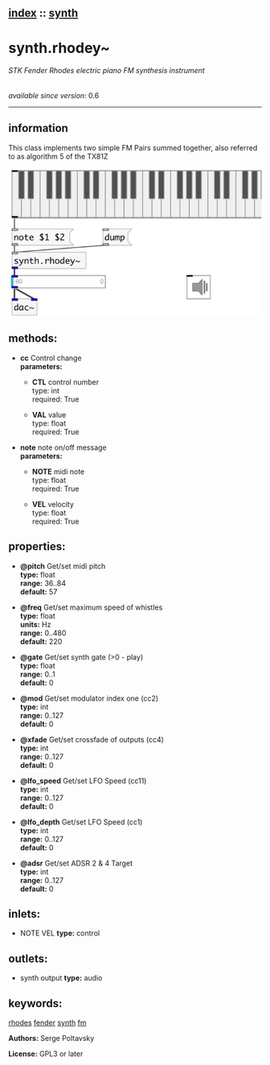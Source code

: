 [index](index.html) :: [synth](category_synth.html)
---

# synth.rhodey~

###### STK Fender Rhodes electric piano FM synthesis instrument

*available since version:* 0.6

---


## information
This class implements two simple FM Pairs summed together, also referred to as
            algorithm 5 of the TX81Z



[![example](../examples/img/synth.rhodey~.jpg)](../examples/pd/synth.rhodey~.pd)





## methods:

* **cc**
Control change<br>
  __parameters:__
  - **CTL** control number<br>
    type: int <br>
    required: True <br>

  - **VAL** value<br>
    type: float <br>
    required: True <br>

* **note**
note on/off message<br>
  __parameters:__
  - **NOTE** midi note<br>
    type: float <br>
    required: True <br>

  - **VEL** velocity<br>
    type: float <br>
    required: True <br>




## properties:

* **@pitch** 
Get/set midi pitch<br>
__type:__ float<br>
__range:__ 36..84<br>
__default:__ 57<br>

* **@freq** 
Get/set maximum speed of whistles<br>
__type:__ float<br>
__units:__ Hz<br>
__range:__ 0..480<br>
__default:__ 220<br>

* **@gate** 
Get/set synth gate (&gt;0 - play)<br>
__type:__ float<br>
__range:__ 0..1<br>
__default:__ 0<br>

* **@mod** 
Get/set modulator index one (cc2)<br>
__type:__ int<br>
__range:__ 0..127<br>
__default:__ 0<br>

* **@xfade** 
Get/set crossfade of outputs (cc4)<br>
__type:__ int<br>
__range:__ 0..127<br>
__default:__ 0<br>

* **@lfo_speed** 
Get/set LFO Speed (cc11)<br>
__type:__ int<br>
__range:__ 0..127<br>
__default:__ 0<br>

* **@lfo_depth** 
Get/set LFO Speed (cc1)<br>
__type:__ int<br>
__range:__ 0..127<br>
__default:__ 0<br>

* **@adsr** 
Get/set ADSR 2 &amp; 4 Target<br>
__type:__ int<br>
__range:__ 0..127<br>
__default:__ 0<br>



## inlets:

* NOTE VEL 
__type:__ control<br>



## outlets:

* synth output
__type:__ audio<br>



## keywords:

[rhodes](keywords/rhodes.html)
[fender](keywords/fender.html)
[synth](keywords/synth.html)
[fm](keywords/fm.html)






**Authors:** Serge Poltavsky




**License:** GPL3 or later





